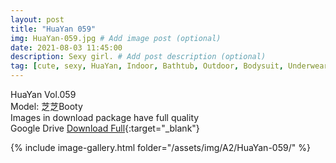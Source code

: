 ```yaml
---
layout: post
title: "HuaYan 059"
img: HuaYan-059.jpg # Add image post (optional)
date: 2021-08-03 11:45:00
description: Sexy girl. # Add post description (optional)
tag: [cute, sexy, HuaYan, Indoor, Bathtub, Outdoor, Bodysuit, Underwear, Cosplay, Big Tits, Tattoo]
---
```

HuaYan Vol.059  
Model: 芝芝Booty  
Images in download package have full quality                    
Google Drive [Download Full](http://gestyy.com/eoFNKp){:target="_blank"}

{% include image-gallery.html folder="/assets/img/A2/HuaYan-059/" %}
